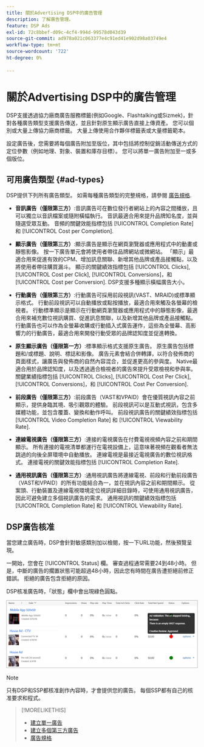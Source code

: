 ```yaml
---
title: 關於Advertising DSP中的廣告管理
description: 了解廣告管理。
feature: DSP Ads
exl-id: 72c8bbef-d09c-4cf4-994d-99578d043d39
source-git-commit: ad978a021c063377e4c91ed41e902d98a03749e4
workflow-type: tm+mt
source-wordcount: '722'
ht-degree: 0%

---
```


# 關於Advertising DSP中的廣告管理

<!-- add "The Ads View (Dashboard?)" section -->

DSP支援透過協力廠商廣告服務標籤(例如Google、Flashtalking或Sizmek)，針對各種廣告類型支援廣告傳送，並且針對原生顯示廣告直接上傳資產。 您可以個別或大量上傳協力廠商標籤。 大量上傳使用合作夥伴標籤表或大量標籤範本。

<!-- The bulk upload feature requires you to either a) upload DoubleClick and Flashtalking tag sheets or b) download a template, input your tags into the template, and then re-upload the template. -->
<!-- need a list of all supported third-party ad servers; see file in future-tbd folder -->

設定廣告後，您需要將每個廣告附加至版位，其中包括將控制促銷活動傳送方式的定位參數（例如地理、對象、裝置和庫存目標）。 您可以將單一廣告附加至一或多個版位。

## 可用廣告類型 {#ad-types}

DSP提供下列所有廣告類型。 如需每種廣告類型的完整規格，請參閱 [廣告規格](ad-specs.md).

* **音訊廣告（僅限第三方）**:音訊廣告可在數位發行者網站上的內容之間播放，且可以獨立以音訊檔案或隨附橫幅執行。 音訊最適合用來提升品牌知名度，並與隨選受眾互動。 音頻的關鍵效能指標包括 [!UICONTROL Completion Rate] 和 [!UICONTROL Cost per Completion].

* **顯示廣告（僅限第三方）**:顯示廣告是顯示在網頁瀏覽器或應用程式中的動畫或靜態影像。 按一下廣告單元會將使用者帶往品牌網站或微網站。 「顯示」最適合用來促進有效的CPM、增加訊息關聯、新增其他品牌或產品接觸點，以及將使用者帶往購買漏斗。 顯示的關鍵績效指標包括 [!UICONTROL Clicks], [!UICONTROL Cost per Click], [!UICONTROL Conversions]，和 [!UICONTROL Cost per Conversion]. DSP支援多種顯示橫幅廣告大小。

* **行動廣告（僅限第三方）**:行動廣告可採用前段視訊(VAST、MRAID)或標準顯示格式。 行動前段視訊可以自動播放或點按播放，最適合用來觸及各螢幕的檢視者。 行動標準顯示是顯示在行動網頁瀏覽器或應用程式中的靜態影像，最適合用來補充數位視訊購買、促進訊息關聯，以及新增其他品牌或產品接觸點。 行動廣告也可以作為全螢幕收購或行動插入式廣告運作，這些為全螢幕、高影響力的行動廣告，最適合用來開發行動受眾的品牌認知度並促進轉換。

* **原生顯示廣告（僅限第一方）**:標準顯示格式支援原生廣告。 原生廣告包括標題和/或標題、說明、標誌和影像。 廣告元素會結合併轉譯，以符合發佈商的頁面樣式，讓廣告與發佈商的自然內容混合，並促進更高的參與度。 Native最適合用於品牌認知度，以及透過適合檢視者的廣告來提升受眾檢視和參與率。 關鍵業績指標包括 [!UICONTROL Clicks], [!UICONTROL Cost Per Click], [!UICONTROL Conversions]，和 [!UICONTROL Cost Per Conversion].

* **前段廣告（僅限第三方）**:前段廣告（VAST和VPAID）會在優質視訊內容之前顯示，提供身臨其境、吸引觀眾的體驗。 前段視訊可以是互動式視訊，包含多媒體功能，並包含覆蓋、變換和動作呼叫。 前段視訊廣告的關鍵績效指標包括 [!UICONTROL Video Completion Rate] 和 [!UICONTROL Viewability Rate].

* **連線電視廣告（僅限第三方）**:連接的電視廣告在付費電視視頻內容之前和期間顯示。 所有連接的電視清單都運行在電視設備上，這意味著視頻在觀看者無法跳過的向後全屏環境中自動播放。 連線電視是最接近電視廣告的數位視訊格式。 連接電視的關鍵效能指標包括 [!UICONTROL Completion Rate].

* **通用視訊廣告（僅限第三方）**:通用視訊廣告將連線電視、前段和行動前段廣告（VAST和VPAID）的所有功能結合為一，並在視訊內容之前和期間顯示。 從案頭、行動裝置及連線電視環境定位視訊詳細目錄時，可使用通用視訊廣告，因此可避免建立多個視訊廣告的需求。 通用視訊的關鍵績效指標包括 [!UICONTROL Completion Rate] 和 [!UICONTROL Viewability Rate].

## DSP廣告核准

當您建立廣告時，DSP會針對敏感類別加以檢閱，按一下URL功能，然後預覽呈現。

一開始，您會在 [!UICONTROL Status] 欄。 審查過程通常需要24到48小時。 但是，中斷的廣告的擱置狀態可能超過48小時，因此您有時間在廣告遭拒絕前修正錯誤。 拒絕的廣告包含拒絕的原因。

DSP核准廣告時，「狀態」欄中會出現綠色圓點。

![核准指標 [!UICONTROL Status] 欄](/help/dsp/assets/ad-approval-status.png)

>[!NOTE]
>
>只有DSP和SSP都核准創作內容時，才會提供您的廣告。 每個SSP都有自己的核准要求和程式。

>[!MORELIKETHIS]
>
>* [建立單一廣告](ad-create.md)
>* [建立多個第三方廣告](ad-create-multiple.md)
>* [廣告規格](ad-specs.md)

